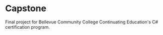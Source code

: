 # Capstone
Final project for Bellevue Community College Continuating Education's C# certification program.